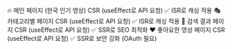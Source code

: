 ## 

🔥 메인 페이지 (한국 인기 영상)	CSR (useEffect로 API 요청)	✅ ISR로 캐싱 적용
🎭 카테고리별 페이지	CSR (useEffect로 API 요청)	✅ ISR로 캐싱 적용
🔎 검색 결과 페이지	CSR (useEffect로 API 요청)	✅ SSR로 SEO 최적화
❤️ 좋아요한 영상 페이지	CSR (useEffect로 API 요청)	✅ SSR로 보안 강화 (OAuth 필요)